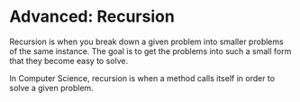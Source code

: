 # Advanced: Recursion
Recursion is when you break down a given problem into smaller problems of the same instance. The goal is to get the problems into such a small form that they become easy to solve. 

In Computer Science, recursion is when a method calls itself in order to solve a given problem.

